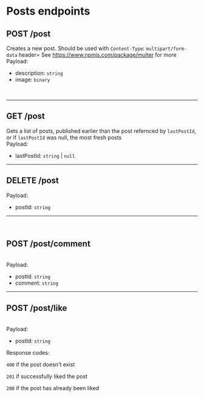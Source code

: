# Posts endpoints

## POST /post

Creates a new post. Should be used with `Content-Type`: `multipart/form-data` header= See https://www.npmjs.com/package/multer for more
<br>
Payload: 
 * description: `string`
 * image: `binary`

<br>

 --- 

## GET /post
Gets a list of posts, published earlier than the post refernced by `lastPostId`, or if `lastPostId` was null, the most fresh posts
<br>
Payload:
 * lastPostId: `string` | `null`
 
 --- 

## DELETE /post
Payload:
 * postId: `string`
 
 --- 

<br>

## POST /post/comment
<br>
Payload:

 * postId: `string`
 * comment: `string`

---

## POST /post/like
<br>
Payload:

 * postId: `string`

Response codes:
<br>

`400` if the post doesn't exist

`201` if successfully liked the post

`200` if the post has already been liked
